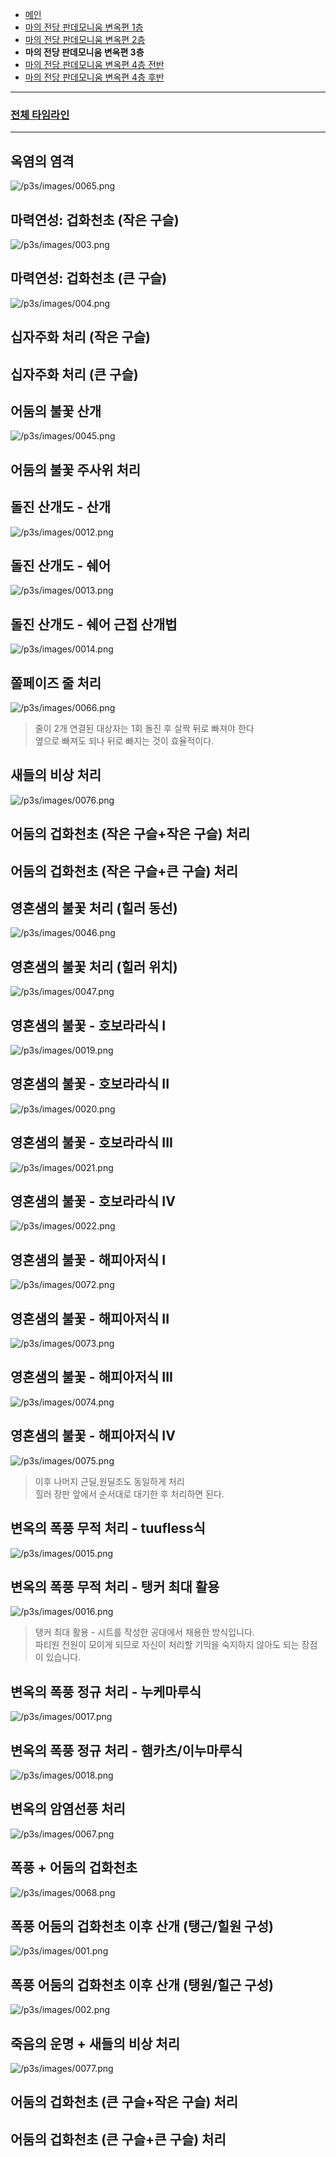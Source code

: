 - [메인](https://github.com/Gangaemonium/Asphodelos/tree/main/README.md)
- [마의 전당 판데모니움 변옥편 1층](https://github.com/Gangaemonium/Asphodelos/tree/main/p1s/README.md)
- [마의 전당 판데모니움 변옥편 2층](https://github.com/Gangaemonium/Asphodelos/tree/main/p2s/README.md)
- __마의 전당 판데모니움 변옥편 3층__
- [마의 전당 판데모니움 변옥편 4층 전반](https://github.com/Gangaemonium/Asphodelos/tree/main/p4s_I/README.md) 
- [마의 전당 판데모니움 변옥편 4층 후반](https://github.com/Gangaemonium/Asphodelos/tree/main/p4s_II/README.md)
--------

### [전체 타임라인](https://github.com/Gangaemonium/Asphodelos/tree/main/timeline/p3s.md)

--------

## 옥염의 염격
![/p3s/images/0065.png](https://raw.githubusercontent.com/Gangaemonium/Asphodelos/main/p3s/images/0065.png)
## 마력연성: 겁화천초 (작은 구슬)
![/p3s/images/003.png](https://raw.githubusercontent.com/Gangaemonium/Asphodelos/main/p3s/images/003.png)
## 마력연성: 겁화천초 (큰 구슬)
![/p3s/images/004.png](https://raw.githubusercontent.com/Gangaemonium/Asphodelos/main/p3s/images/004.png)
## 십자주화 처리 (작은 구슬)
## 십자주화 처리 (큰 구슬)
## 어둠의 불꽃 산개
![/p3s/images/0045.png](https://raw.githubusercontent.com/Gangaemonium/Asphodelos/main/p3s/images/0045.png)
## 어둠의 불꽃 주사위 처리
## 돌진 산개도 - 산개
![/p3s/images/0012.png](https://raw.githubusercontent.com/Gangaemonium/Asphodelos/main/p3s/images/0012.png)
## 돌진 산개도 - 쉐어
![/p3s/images/0013.png](https://raw.githubusercontent.com/Gangaemonium/Asphodelos/main/p3s/images/0013.png)
## 돌진 산개도 - 쉐어 근접 산개법
![/p3s/images/0014.png](https://raw.githubusercontent.com/Gangaemonium/Asphodelos/main/p3s/images/0014.png)
## 쫄페이즈 줄 처리
![/p3s/images/0066.png](https://raw.githubusercontent.com/Gangaemonium/Asphodelos/main/p3s/images/0066.png)
> 줄이 2개 연결된 대상자는 1회 돌진 후 살짝 뒤로 빠져야 한다<br>옆으로 빠져도 되나 뒤로 빠지는 것이 효율적이다.
## 새들의 비상 처리
![/p3s/images/0076.png](https://raw.githubusercontent.com/Gangaemonium/Asphodelos/main/p3s/images/0076.png)
## 어둠의 겁화천초 (작은 구슬+작은 구슬) 처리
## 어둠의 겁화천초 (작은 구슬+큰 구슬) 처리
## 영혼샘의 불꽃 처리 (힐러 동선)
![/p3s/images/0046.png](https://raw.githubusercontent.com/Gangaemonium/Asphodelos/main/p3s/images/0046.png)
## 영혼샘의 불꽃 처리 (힐러 위치)
![/p3s/images/0047.png](https://raw.githubusercontent.com/Gangaemonium/Asphodelos/main/p3s/images/0047.png)
## 영혼샘의 불꽃 - 호보라라식 I
![/p3s/images/0019.png](https://raw.githubusercontent.com/Gangaemonium/Asphodelos/main/p3s/images/0019.png)
## 영혼샘의 불꽃 - 호보라라식 II
![/p3s/images/0020.png](https://raw.githubusercontent.com/Gangaemonium/Asphodelos/main/p3s/images/0020.png)
## 영혼샘의 불꽃 - 호보라라식 III
![/p3s/images/0021.png](https://raw.githubusercontent.com/Gangaemonium/Asphodelos/main/p3s/images/0021.png)
## 영혼샘의 불꽃 - 호보라라식 IV
![/p3s/images/0022.png](https://raw.githubusercontent.com/Gangaemonium/Asphodelos/main/p3s/images/0022.png)
## 영혼샘의 불꽃 - 해피아저식 I
![/p3s/images/0072.png](https://raw.githubusercontent.com/Gangaemonium/Asphodelos/main/p3s/images/0072.png)
## 영혼샘의 불꽃 - 해피아저식 II
![/p3s/images/0073.png](https://raw.githubusercontent.com/Gangaemonium/Asphodelos/main/p3s/images/0073.png)
## 영혼샘의 불꽃 - 해피아저식 III
![/p3s/images/0074.png](https://raw.githubusercontent.com/Gangaemonium/Asphodelos/main/p3s/images/0074.png)
## 영혼샘의 불꽃 - 해피아저식 IV
![/p3s/images/0075.png](https://raw.githubusercontent.com/Gangaemonium/Asphodelos/main/p3s/images/0075.png)
> 이후 나머지 근딜,원딜조도 동일하게 처리<br>힐러 장판 앞에서 순서대로 대기한 후 처리하면 된다.
## 변옥의 폭풍 무적 처리 - tuufless식
![/p3s/images/0015.png](https://raw.githubusercontent.com/Gangaemonium/Asphodelos/main/p3s/images/0015.png)
## 변옥의 폭풍 무적 처리 - 탱커 최대 활용
![/p3s/images/0016.png](https://raw.githubusercontent.com/Gangaemonium/Asphodelos/main/p3s/images/0016.png)
> 탱커 최대 활용 - 시트를 작성한 공대에서 채용한 방식입니다.<br>파티원 전원이 모이게 되므로 자신이 처리할 기믹을 숙지하지 않아도 되는 장점이 있습니다.
## 변옥의 폭풍 정규 처리 - 누케마루식
![/p3s/images/0017.png](https://raw.githubusercontent.com/Gangaemonium/Asphodelos/main/p3s/images/0017.png)
## 변옥의 폭풍 정규 처리 - 햄카츠/이누마루식
![/p3s/images/0018.png](https://raw.githubusercontent.com/Gangaemonium/Asphodelos/main/p3s/images/0018.png)
## 변옥의 암염선풍 처리
![/p3s/images/0067.png](https://raw.githubusercontent.com/Gangaemonium/Asphodelos/main/p3s/images/0067.png)
## 폭풍 + 어둠의 겁화천초
![/p3s/images/0068.png](https://raw.githubusercontent.com/Gangaemonium/Asphodelos/main/p3s/images/0068.png)
## 폭풍 어둠의 겁화천초 이후 산개 (탱근/힐원 구성)
![/p3s/images/001.png](https://raw.githubusercontent.com/Gangaemonium/Asphodelos/main/p3s/images/001.png)
## 폭풍 어둠의 겁화천초 이후 산개 (탱원/힐근 구성)
![/p3s/images/002.png](https://raw.githubusercontent.com/Gangaemonium/Asphodelos/main/p3s/images/002.png)
## 죽음의 운명 + 새들의 비상 처리
![/p3s/images/0077.png](https://raw.githubusercontent.com/Gangaemonium/Asphodelos/main/p3s/images/0077.png)
## 어둠의 겁화천초 (큰 구슬+작은 구슬) 처리
## 어둠의 겁화천초 (큰 구슬+큰 구슬) 처리

